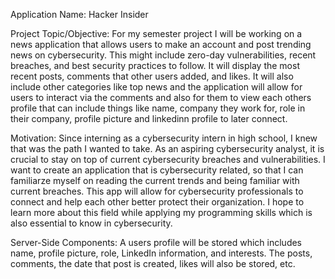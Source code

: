 Application Name: Hacker Insider

Project Topic/Objective: For my semester project I will be working on a news application that allows users to make an account and post trending news on 
cybersecurity. This might include zero-day vulnerabilities, recent breaches, and best security practices to follow. It will display the most recent posts, 
comments that other users added, and likes. It will also include other categories like top news and the application will allow for users to interact via the 
comments and also for them to view each others profile that can include things like name, company they work for, role in their company, profile picture and 
linkedinn profile to later connect.

Motivation: Since interning as a cybersecurity intern in high school, I knew that was the path I wanted to take. As an aspiring cybersecurity analyst, it is 
crucial to stay on top of current cybersecurity breaches and vulnerabilities. I want to create an application that is cybersecurity related, so that I can 
familiarze myself on reading the current trends and being familiar with current breaches. This app will allow for cybersecurity professionals to connect and 
help each other better protect their organization. I hope to learn more about this field while applying my programming skills which is also essential to know 
in cybersecurity.

Server-Side Components: A users profile will be stored which includes name, profile picture, role, LinkedIn information, and interests. The posts, comments, 
the date that post is created, likes will also be stored, etc.

